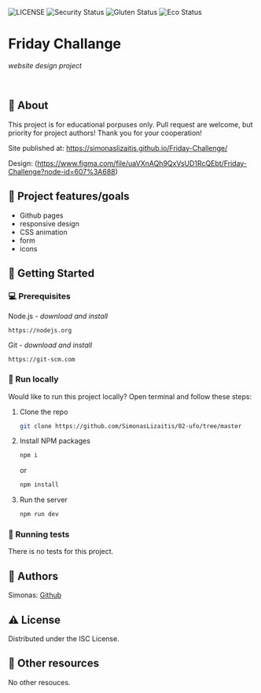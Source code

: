 ![LICENSE](https://img.shields.io/badge/license-MIT-blue.svg?style=flat-square)
![Security Status](https://img.shields.io/security-headers?label=Security&url=https%3A%2F%2Fgithub.com&style=flat-square)
![Gluten Status](https://img.shields.io/badge/Gluten-Free-green.svg)
![Eco Status](https://img.shields.io/badge/ECO-Friendly-green.svg)

# Friday Challange

_website design project_

<br>

## 🌟 About

This project is for educational porpuses only. Pull request are welcome, but priority for project authors! Thank you for your cooperation!

Site published at: https://simonaslizaitis.github.io/Friday-Challenge/

Design: (https://www.figma.com/file/uaVXnAQh9QxVsUD1RcQEbt/Friday-Challenge?node-id=607%3A688)

## 🎯 Project features/goals

-   Github pages
-   responsive design
-   CSS animation
-   form
-   icons


## 🧰 Getting Started

### 💻 Prerequisites

Node.js - _download and install_

```
https://nodejs.org
```

Git - _download and install_

```
https://git-scm.com
```

### 🏃 Run locally

Would like to run this project locally? Open terminal and follow these steps:

1. Clone the repo
    ```sh
    git clone https://github.com/SimonasLizaitis/02-ufo/tree/master
    ```
2. Install NPM packages
    ```sh
    npm i
    ```
    or
    ```sh
    npm install
    ```
3. Run the server
    ```sh
    npm run dev
    ```

### 🧪 Running tests

There is no tests for this project.

## 🎅 Authors

Simonas: [Github](https://github.com/SimonasLizaitis)

## ⚠️ License

Distributed under the ISC License.

## 🔗 Other resources

No other resouces.